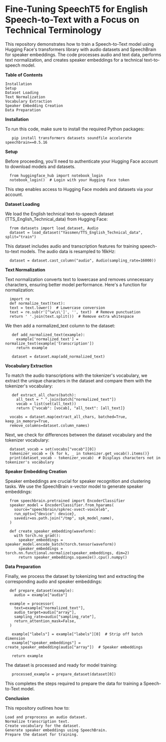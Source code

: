 # Fine-Tuning SpeechT5 for English Speech-to-Text with a Focus on Technical Terminology

This repository demonstrates how to train a Speech-to-Text model using Hugging Face's transformers library with audio datasets and SpeechBrain for speaker embeddings. The code processes audio and text data, performs text normalization, and creates speaker embeddings for a technical text-to-speech model.

**Table of Contents**

    Installation
    Setup
    Dataset Loading
    Text Normalization
    Vocabulary Extraction
    Speaker Embedding Creation
    Data Preparation

**Installation**

To run this code, make sure to install the required Python packages:

       pip install transformers datasets soundfile accelerate speechbrain==0.5.16

**Setup**

Before proceeding, you'll need to authenticate your Hugging Face account to download models and datasets.

      from huggingface_hub import notebook_login
      notebook_login()  # Login with your Hugging Face token
 
This step enables access to Hugging Face models and datasets via your account.

**Dataset Loading**

We load the English technical text-to-speech dataset (TTS_English_Technical_data) from Hugging Face:


      from datasets import load_dataset, Audio
      dataset = load_dataset("Yassmen/TTS_English_Technical_data", split="train")

This dataset includes audio and transcription features for training speech-to-text models. The audio data is resampled to 16kHz:

      dataset = dataset.cast_column("audio", Audio(sampling_rate=16000))
     
**Text Normalization**

Text normalization converts text to lowercase and removes unnecessary characters, ensuring better model performance. Here's a function for normalization:

      import re
      def normalize_text(text):
      text = text.lower()  # Lowercase conversion
      text = re.sub(r'[^\w\s\']', '', text)  # Remove punctuation
      return ' '.join(text.split())  # Remove extra whitespace

We then add a normalized_text column to the dataset:

       def add_normalized_text(example):
         example['normalized_text'] = normalize_text(example['transcription'])
         return example

       dataset = dataset.map(add_normalized_text)

**Vocabulary Extraction**

To match the audio transcriptions with the tokenizer's vocabulary, we extract the unique characters in the dataset and compare them with the tokenizer's vocabulary:


       def extract_all_chars(batch):
         all_text = " ".join(batch["normalized_text"])
         vocab = list(set(all_text))
         return {"vocab": [vocab], "all_text": [all_text]}

      vocabs = dataset.map(extract_all_chars, batched=True, keep_in_memory=True, 
      remove_columns=dataset.column_names)

Next, we check for differences between the dataset vocabulary and the tokenizer vocabulary:

      dataset_vocab = set(vocabs["vocab"][0])
      tokenizer_vocab = {k for k, _ in tokenizer.get_vocab().items()}
      print(dataset_vocab - tokenizer_vocab)  # Displays characters not in tokenizer's vocabulary
 
**Speaker Embedding Creation**

Speaker embeddings are crucial for speaker recognition and clustering tasks. We use the SpeechBrain x-vector model to generate speaker embeddings:

      from speechbrain.pretrained import EncoderClassifier
      speaker_model = EncoderClassifier.from_hparams(
        source="speechbrain/spkrec-xvect-voxceleb",
        run_opts={"device": device},
        savedir=os.path.join("/tmp", spk_model_name),
      )

      def create_speaker_embedding(waveform):
        with torch.no_grad():
          speaker_embeddings = speaker_model.encode_batch(torch.tensor(waveform))
          speaker_embeddings = torch.nn.functional.normalize(speaker_embeddings, dim=2)
          return speaker_embeddings.squeeze().cpu().numpy()

**Data Preparation**

Finally, we process the dataset by tokenizing text and extracting the corresponding audio and speaker embeddings:

      def prepare_dataset(example):
        audio = example["audio"]

      example = processor(
        text=example["normalized_text"],
        audio_target=audio["array"],
        sampling_rate=audio["sampling_rate"],
        return_attention_mask=False,
      )

       example["labels"] = example["labels"][0]  # Strip off batch dimension
       example["speaker_embeddings"] = create_speaker_embedding(audio["array"])  # Speaker embeddings

       return example

The dataset is processed and ready for model training:

       processed_example = prepare_dataset(dataset[0])

This completes the steps required to prepare the data for training a Speech-to-Text model.


**Conclusion**

This repository outlines how to:

    Load and preprocess an audio dataset.
    Normalize transcription text.
    Create vocabulary for the dataset.
    Generate speaker embeddings using SpeechBrain.
    Prepare the dataset for training.
